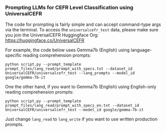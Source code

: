 ### Prompting LLMs for CEFR Level Classification using UniversalCEFR

The code for prompting is fairly simple and can accept command-type args via the terminal. To access the `universalcefr_test` data, please make sure you join the UniversalCEFR Huggingface Org: https://huggingface.co/UniversalCEFR

For example, the code below uses Gemma7b (English) using language-specific reading comprehension prompts:

`python script.py --prompt_template prompt_files/lang_read/prompt_with_specs.txt --dataset_id UniversalCEFR/universalcefr_test --lang_prompts --model_id google/gemma-7b-it`

One the other hand, if you want to Gemma7b (English) using English-only reading comprehension prompts:

`python script.py --prompt_template prompt_files/lang_read/prompt_with_specs_en.txt --dataset_id UniversalCEFR/universalcefr_test --model_id google/gemma-7b-it`

Just change `lang_read` to `lang_write` if you want to use written production prompts.
